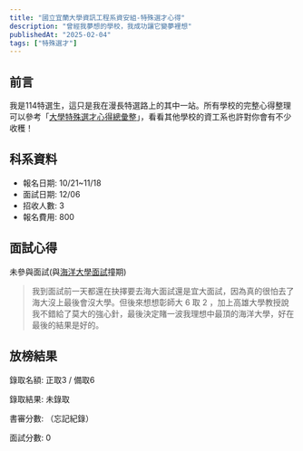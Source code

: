 ```yaml
---
title: "國立宜蘭大學資訊工程系資安組-特殊選才心得"
description: "曾經我夢想的學校，我成功讓它變夢裡想"
publishedAt: "2025-02-04"
tags: ["特殊選才"]
---
```


## 前言

我是114特選生，這只是我在漫長特選路上的其中一站。所有學校的完整心得整理可以參考「[大學特殊選才心得總彙整](/blogs/special)」，看看其他學校的資工系也許對你會有不少收穫！

## 科系資料

- 報名日期: 10/21~11/18
- 面試日期: 12/06
- 招收人數: 3
- 報名費用: 800

## 面試心得

未參與面試(與[海洋大學面試](/blogs/ntou-cse)撞期)

> 我到面試前一天都還在抉擇要去海大面試還是宜大面試，因為真的很怕去了海大沒上最後會沒大學。但後來想想彰師大 6 取 2 ，加上高雄大學教授說我不錯給了莫大的強心針，最後決定賭一波我理想中最頂的海洋大學，好在最後的結果是好的。

## 放榜結果

錄取名額: 正取3 / 備取6

錄取結果: 未錄取

書審分數: （忘記紀錄）

面試分數: 0
